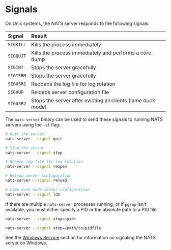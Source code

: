 # Signals

On Unix systems, the NATS server responds to the following signals:

| Signal | Result |
| :--- | :--- |
| `SIGKILL` | Kills the process immediately |
| `SIGQUIT` | Kills the process immediately and performs a core dump |
| `SIGINT` | Stops the server gracefully |
| `SIGTERM` | Stops the server gracefully |
| `SIGUSR1` | Reopens the log file for log rotation |
| `SIGHUP` | Reloads server configuration file |
| `SIGUSR2` | Stops the server after evicting all clients \(lame duck mode\) |

The `nats-server` binary can be used to send these signals to running NATS servers using the `-sl` flag:

```bash
# Quit the server
nats-server --signal quit

# Stop the server
nats-server --signal stop

# Reopen log file for log rotation
nats-server --signal reopen

# Reload server configuration
nats-server --signal reload

# Lame duck mode server configuration
nats-server --signal ldm
```

If there are multiple `nats-server` processes running, or if `pgrep` isn't available, you must either specify a PID or the absolute path to a PID file:

```bash
nats-server --signal stop=<pid>
```

```bash
nats-server --signal stop=/path/to/pidfile
```

See the [Windows Service](../running/windows_srv.md) section for information on signaling the NATS server on Windows.

